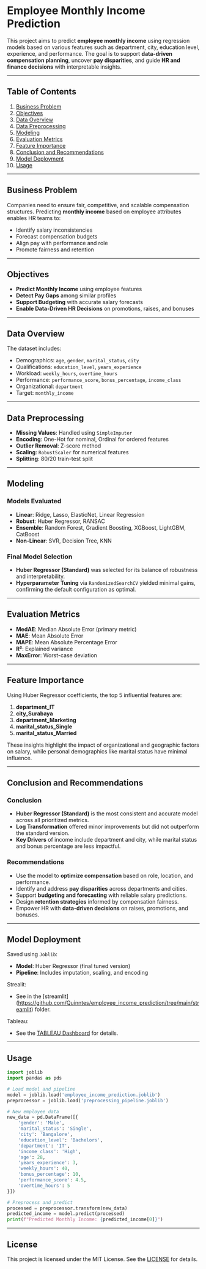 # Employee Monthly Income Prediction

This project aims to predict **employee monthly income** using regression models based on various features such as department, city, education level, experience, and performance. The goal is to support **data-driven compensation planning**, uncover **pay disparities**, and guide **HR and finance decisions** with interpretable insights.

---

## Table of Contents

1. [Business Problem](#business-problem)  
2. [Objectives](#objectives)  
3. [Data Overview](#data-overview)  
4. [Data Preprocessing](#data-preprocessing)  
5. [Modeling](#modeling)  
6. [Evaluation Metrics](#evaluation-metrics)  
7. [Feature Importance](#feature-importance)  
8. [Conclusion and Recommendations](#conclusion-and-recommendations)  
9. [Model Deployment](#model-deployment)  
10. [Usage](#usage)  

---

## Business Problem

Companies need to ensure fair, competitive, and scalable compensation structures. Predicting **monthly income** based on employee attributes enables HR teams to:

- Identify salary inconsistencies  
- Forecast compensation budgets  
- Align pay with performance and role  
- Promote fairness and retention

---

## Objectives

- **Predict Monthly Income** using employee features  
- **Detect Pay Gaps** among similar profiles  
- **Support Budgeting** with accurate salary forecasts  
- **Enable Data-Driven HR Decisions** on promotions, raises, and bonuses  

---

## Data Overview

The dataset includes:

- Demographics: `age`, `gender`, `marital_status`, `city`  
- Qualifications: `education_level`, `years_experience`  
- Workload: `weekly_hours`, `overtime_hours`  
- Performance: `performance_score`, `bonus_percentage`, `income_class`  
- Organizational: `department`  
- Target: `monthly_income`  

---

## Data Preprocessing

- **Missing Values**: Handled using `SimpleImputer`  
- **Encoding**: One-Hot for nominal, Ordinal for ordered features  
- **Outlier Removal**: Z-score method  
- **Scaling**: `RobustScaler` for numerical features  
- **Splitting**: 80/20 train-test split  

---

## Modeling

### Models Evaluated

- **Linear**: Ridge, Lasso, ElasticNet, Linear Regression  
- **Robust**: Huber Regressor, RANSAC  
- **Ensemble**: Random Forest, Gradient Boosting, XGBoost, LightGBM, CatBoost  
- **Non-Linear**: SVR, Decision Tree, KNN  

### Final Model Selection

- **Huber Regressor (Standard)** was selected for its balance of robustness and interpretability.  
- **Hyperparameter Tuning** via `RandomizedSearchCV` yielded minimal gains, confirming the default configuration as optimal.

---

## Evaluation Metrics

- **MedAE**: Median Absolute Error (primary metric)  
- **MAE**: Mean Absolute Error  
- **MAPE**: Mean Absolute Percentage Error  
- **R²**: Explained variance  
- **MaxError**: Worst-case deviation  

---

## Feature Importance

Using Huber Regressor coefficients, the top 5 influential features are:

1. **department_IT**  
2. **city_Surabaya**  
3. **department_Marketing**  
4. **marital_status_Single**  
5. **marital_status_Married**

These insights highlight the impact of organizational and geographic factors on salary, while personal demographics like marital status have minimal influence.

---

## Conclusion and Recommendations

### Conclusion

- **Huber Regressor (Standard)** is the most consistent and accurate model across all prioritized metrics.  
- **Log Transformation** offered minor improvements but did not outperform the standard version.  
- **Key Drivers** of income include department and city, while marital status and bonus percentage are less impactful.

### Recommendations

- Use the model to **optimize compensation** based on role, location, and performance.  
- Identify and address **pay disparities** across departments and cities.  
- Support **budgeting and forecasting** with reliable salary predictions.  
- Design **retention strategies** informed by compensation fairness.  
- Empower HR with **data-driven decisions** on raises, promotions, and bonuses.

---

## Model Deployment

Saved using `Joblib`:

- **Model**: Huber Regressor (final tuned version)  
- **Pipeline**: Includes imputation, scaling, and encoding  

Strealit:

- See in the [streamlit] (https://github.com/Quinntes/employee_income_prediction/tree/main/streamlit) folder.

Tableau:

- See the [TABLEAU Dashboard](https://public.tableau.com/views/employee_income_prediction/Dashboard1?:language=en-US&publish=yes&:sid=&:redirect=auth&:display_count=n&:origin=viz_share_link) for details.

---

## Usage

```python
import joblib
import pandas as pds

# Load model and pipeline
model = joblib.load('employee_income_prediction.joblib')
preprocessor = joblib.load('preprocessing_pipeline.joblib')

# New employee data
new_data = pd.DataFrame([{
    'gender': 'Male',
    'marital_status': 'Single',
    'city': 'Bangalore',
    'education_level': 'Bachelors',
    'department': 'IT',
    'income_class': 'High',
    'age': 28,
    'years_experience': 3,
    'weekly_hours': 40,
    'bonus_percentage': 10,
    'performance_score': 4.5,
    'overtime_hours': 5
}])

# Preprocess and predict
processed = preprocessor.transform(new_data)
predicted_income = model.predict(processed)
print(f"Predicted Monthly Income: {predicted_income[0]}")
```

---

## License

This project is licensed under the MIT License. See the [LICENSE](https://github.com/Quinntes/employee_income_prediction/blob/main/LICENSE) for details.